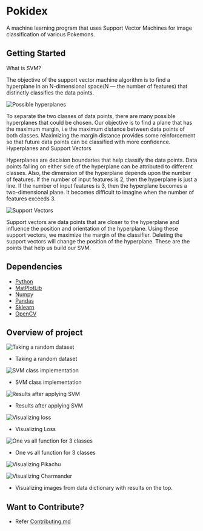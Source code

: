 # Pokidex

A machine learning program that uses Support Vector Machines for image classification of various Pokemons.

## Getting Started

What is SVM?

The objective of the support vector machine algorithm is to find a hyperplane in an N-dimensional space(N — the number of features) that distinctly classifies the data points.


![Possible hyperplanes](/Pokidex-images/SVM-1.png)




To separate the two classes of data points, there are many possible hyperplanes that could be chosen. Our objective is to find a plane that has the maximum margin, i.e the maximum distance between data points of both classes. Maximizing the margin distance provides some reinforcement so that future data points can be classified with more confidence.
Hyperplanes and Support Vectors


Hyperplanes are decision boundaries that help classify the data points. Data points falling on either side of the hyperplane can be attributed to different classes. Also, the dimension of the hyperplane depends upon the number of features. If the number of input features is 2, then the hyperplane is just a line. If the number of input features is 3, then the hyperplane becomes a two-dimensional plane. It becomes difficult to imagine when the number of features exceeds 3.

![Support Vectors](/Pokidex-images/SVM2.jpg)


Support vectors are data points that are closer to the hyperplane and influence the position and orientation of the hyperplane. Using these support vectors, we maximize the margin of the classifier. Deleting the support vectors will change the position of the hyperplane. These are the points that help us build our SVM.

## Dependencies
- [Python](https://www.python.org/doc/)
- [MatPlotLib](https://matplotlib.org/3.3.1/contents.html)
- [Numpy](https://numpy.org/doc/)
- [Pandas](https://pandas.pydata.org/docs/)
- [Sklearn](https://devdocs.io/scikit_learn/)
- [OpenCV](https://docs.opencv.org/2.4/doc/tutorials/tutorials.html)
## Overview of project


![Taking a random dataset](/Pokidex-images/Example1.png)
- Taking a random dataset

![SVM class implementation](/Pokidex-images/SVMclass.png)
- SVM class implementation

![Results after applying SVM](/Pokidex-images/Example-1-SVM.png)
- Results after applying SVM

![Visualizing loss](/Pokidex-images/Loss.png)
- Visualizing Loss

![One vs all function for 3 classes](/Pokidex-images/OnevAll.png)
- One vs all function for 3 classes

![Visualizing Pikachu](/Pokidex-images/Pikachu.png)


![Visualizing Charmander](/Pokidex-images/Charmander.png)

- Visualizing images from data dictionary with results on the top.

## Want to Contribute? 
* Refer [Contributing.md](https://github.com/pr4nshul/Pokidex/blob/master/Contributing.md)


